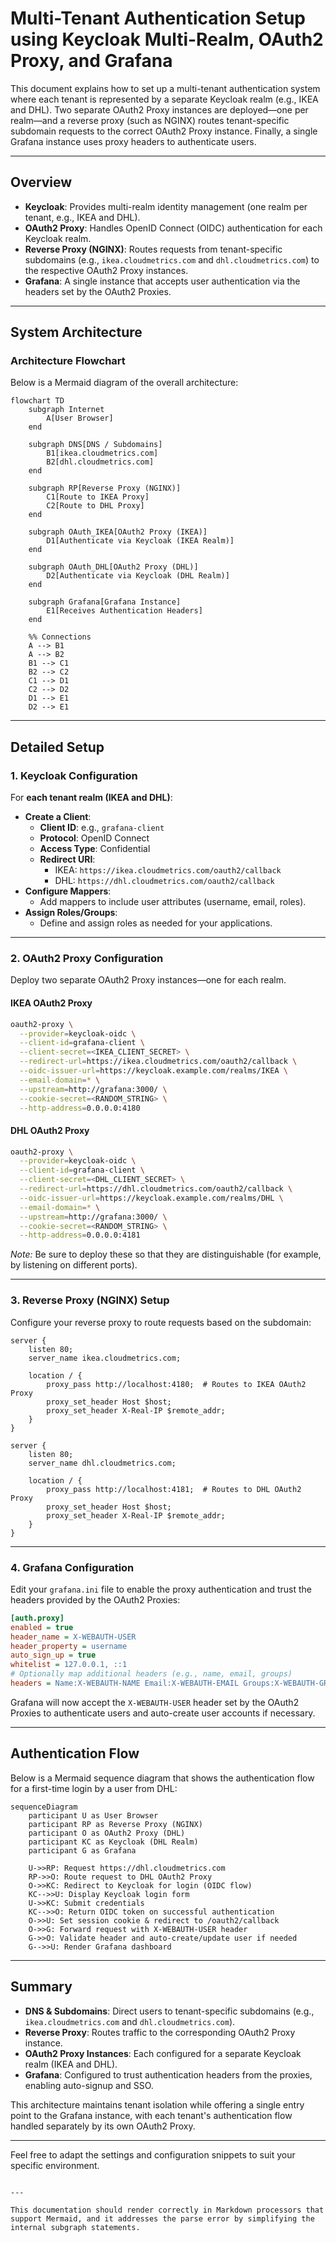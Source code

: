 # Multi-Tenant Authentication Setup using Keycloak Multi-Realm, OAuth2 Proxy, and Grafana

This document explains how to set up a multi-tenant authentication system where each tenant is represented by a separate Keycloak realm (e.g., IKEA and DHL). Two separate OAuth2 Proxy instances are deployed—one per realm—and a reverse proxy (such as NGINX) routes tenant-specific subdomain requests to the correct OAuth2 Proxy instance. Finally, a single Grafana instance uses proxy headers to authenticate users.

---

## Overview

- **Keycloak**: Provides multi-realm identity management (one realm per tenant, e.g., IKEA and DHL).
- **OAuth2 Proxy**: Handles OpenID Connect (OIDC) authentication for each Keycloak realm.
- **Reverse Proxy (NGINX)**: Routes requests from tenant-specific subdomains (e.g., `ikea.cloudmetrics.com` and `dhl.cloudmetrics.com`) to the respective OAuth2 Proxy instances.
- **Grafana**: A single instance that accepts user authentication via the headers set by the OAuth2 Proxies.

---

## System Architecture

### Architecture Flowchart

Below is a Mermaid diagram of the overall architecture:

```mermaid
flowchart TD
    subgraph Internet
        A[User Browser]
    end

    subgraph DNS[DNS / Subdomains]
        B1[ikea.cloudmetrics.com]
        B2[dhl.cloudmetrics.com]
    end

    subgraph RP[Reverse Proxy (NGINX)]
        C1[Route to IKEA Proxy]
        C2[Route to DHL Proxy]
    end

    subgraph OAuth_IKEA[OAuth2 Proxy (IKEA)]
        D1[Authenticate via Keycloak (IKEA Realm)]
    end

    subgraph OAuth_DHL[OAuth2 Proxy (DHL)]
        D2[Authenticate via Keycloak (DHL Realm)]
    end

    subgraph Grafana[Grafana Instance]
        E1[Receives Authentication Headers]
    end

    %% Connections
    A --> B1
    A --> B2
    B1 --> C1
    B2 --> C2
    C1 --> D1
    C2 --> D2
    D1 --> E1
    D2 --> E1
```

---

## Detailed Setup

### 1. Keycloak Configuration

For **each tenant realm (IKEA and DHL)**:

- **Create a Client**:
    - **Client ID**: e.g., `grafana-client`
    - **Protocol**: OpenID Connect
    - **Access Type**: Confidential
    - **Redirect URI**:
        - IKEA: `https://ikea.cloudmetrics.com/oauth2/callback`
        - DHL: `https://dhl.cloudmetrics.com/oauth2/callback`
- **Configure Mappers**:
    - Add mappers to include user attributes (username, email, roles).
- **Assign Roles/Groups**:
    - Define and assign roles as needed for your applications.

---

### 2. OAuth2 Proxy Configuration

Deploy two separate OAuth2 Proxy instances—one for each realm.

#### IKEA OAuth2 Proxy

```bash
oauth2-proxy \
  --provider=keycloak-oidc \
  --client-id=grafana-client \
  --client-secret=<IKEA_CLIENT_SECRET> \
  --redirect-url=https://ikea.cloudmetrics.com/oauth2/callback \
  --oidc-issuer-url=https://keycloak.example.com/realms/IKEA \
  --email-domain=* \
  --upstream=http://grafana:3000/ \
  --cookie-secret=<RANDOM_STRING> \
  --http-address=0.0.0.0:4180
```

#### DHL OAuth2 Proxy

```bash
oauth2-proxy \
  --provider=keycloak-oidc \
  --client-id=grafana-client \
  --client-secret=<DHL_CLIENT_SECRET> \
  --redirect-url=https://dhl.cloudmetrics.com/oauth2/callback \
  --oidc-issuer-url=https://keycloak.example.com/realms/DHL \
  --email-domain=* \
  --upstream=http://grafana:3000/ \
  --cookie-secret=<RANDOM_STRING> \
  --http-address=0.0.0.0:4181
```

*Note:* Be sure to deploy these so that they are distinguishable (for example, by listening on different ports).

---

### 3. Reverse Proxy (NGINX) Setup

Configure your reverse proxy to route requests based on the subdomain:

```nginx
server {
    listen 80;
    server_name ikea.cloudmetrics.com;

    location / {
        proxy_pass http://localhost:4180;  # Routes to IKEA OAuth2 Proxy
        proxy_set_header Host $host;
        proxy_set_header X-Real-IP $remote_addr;
    }
}

server {
    listen 80;
    server_name dhl.cloudmetrics.com;

    location / {
        proxy_pass http://localhost:4181;  # Routes to DHL OAuth2 Proxy
        proxy_set_header Host $host;
        proxy_set_header X-Real-IP $remote_addr;
    }
}
```

---

### 4. Grafana Configuration

Edit your `grafana.ini` file to enable the proxy authentication and trust the headers provided by the OAuth2 Proxies:

```ini
[auth.proxy]
enabled = true
header_name = X-WEBAUTH-USER
header_property = username
auto_sign_up = true
whitelist = 127.0.0.1, ::1
# Optionally map additional headers (e.g., name, email, groups)
headers = Name:X-WEBAUTH-NAME Email:X-WEBAUTH-EMAIL Groups:X-WEBAUTH-GROUPS
```

Grafana will now accept the `X-WEBAUTH-USER` header set by the OAuth2 Proxies to authenticate users and auto-create user accounts if necessary.

---

## Authentication Flow

Below is a Mermaid sequence diagram that shows the authentication flow for a first-time login by a user from DHL:

```mermaid
sequenceDiagram
    participant U as User Browser
    participant RP as Reverse Proxy (NGINX)
    participant O as OAuth2 Proxy (DHL)
    participant KC as Keycloak (DHL Realm)
    participant G as Grafana

    U->>RP: Request https://dhl.cloudmetrics.com
    RP->>O: Route request to DHL OAuth2 Proxy
    O->>KC: Redirect to Keycloak for login (OIDC flow)
    KC-->>U: Display Keycloak login form
    U->>KC: Submit credentials
    KC-->>O: Return OIDC token on successful authentication
    O->>U: Set session cookie & redirect to /oauth2/callback
    O->>G: Forward request with X-WEBAUTH-USER header
    G->>O: Validate header and auto-create/update user if needed
    G-->>U: Render Grafana dashboard
```

---

## Summary

- **DNS & Subdomains**: Direct users to tenant-specific subdomains (e.g., `ikea.cloudmetrics.com` and `dhl.cloudmetrics.com`).
- **Reverse Proxy**: Routes traffic to the corresponding OAuth2 Proxy instance.
- **OAuth2 Proxy Instances**: Each configured for a separate Keycloak realm (IKEA and DHL).
- **Grafana**: Configured to trust authentication headers from the proxies, enabling auto-signup and SSO.

This architecture maintains tenant isolation while offering a single entry point to the Grafana instance, with each tenant's authentication flow handled separately by its own OAuth2 Proxy.

---

Feel free to adapt the settings and configuration snippets to suit your specific environment.
```

---

This documentation should render correctly in Markdown processors that support Mermaid, and it addresses the parse error by simplifying the internal subgraph statements.